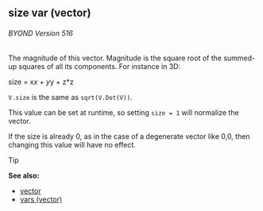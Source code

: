 ## size var (vector) 
###### BYOND Version 516


The magnitude of this vector. Magnitude is the square root of
the summed-up squares of all its components. For instance in 3D:


size = x*x + y*y + z*z 

`V.size` is the same as
`sqrt(V.Dot(V))`. 

This value can be set at runtime, so setting
`size = 1` will normalize the vector. 

If the size is already 0,
as in the case of a degenerate vector like 0,0, then changing this value
will have no effect.

> [!TIP] 
> **See also:**
> +   [vector](/ref/vector.md) 
> +   [vars (vector)](/ref/vector/var.md) 